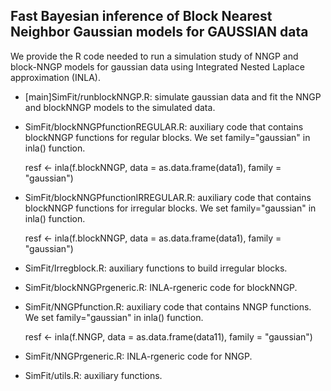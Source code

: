 ## Fast Bayesian inference of Block Nearest Neighbor Gaussian models for GAUSSIAN data

We provide the R code needed to run a simulation study of NNGP and block-NNGP models for gaussian data using Integrated Nested Laplace approximation (INLA).

- [main]SimFit/runblockNNGP.R: simulate  gaussian data and fit the NNGP and blockNNGP models to the simulated data. 
- SimFit/blockNNGPfunctionREGULAR.R: auxiliary code that contains blockNNGP functions for regular blocks. We set family="gaussian" in inla() function. 

  resf <- inla(f.blockNNGP, data = as.data.frame(data1), family = "gaussian")

- SimFit/blockNNGPfunctionIRREGULAR.R: auxiliary code that contains blockNNGP functions for irregular blocks. We set family="gaussian" in inla() function. 

  resf <- inla(f.blockNNGP, data = as.data.frame(data1), family = "gaussian")

- SimFit/Irregblock.R:  auxiliary functions to build irregular blocks.
- SimFit/blockNNGPrgeneric.R: INLA-rgeneric code for blockNNGP.
- SimFit/NNGPfunction.R: auxiliary code that contains NNGP functions. We set family="gaussian" in inla() function. 

  resf <- inla(f.NNGP, data = as.data.frame(data11), family = "gaussian")

- SimFit/NNGPrgeneric.R: INLA-rgeneric code for NNGP.
- SimFit/utils.R:  auxiliary functions.

